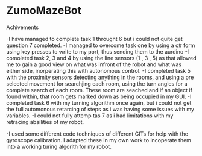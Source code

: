 # ZumoMazeBot

Achivements

-I have managed to complete task 1 throught 6 but i could not quite get question 7 completed.
-I managed to overcome task one by using a c# form using key presses to write to my port, thus sending them to the aurdino
-I comoleted task 2, 3 and 4 by using the line sensors (1 , 3 , 5) as that allowed me to gain a good view on what was infront of the robot and what was either side, inorperating this with autonomous control.
-I completed task 5 with the proximity sensors detecting anything in the rooms, and using a pre selected movement for searchjing each room, using the turn angles for a complete search of each room. These room are seached and if an object if found within, that room gets marked down as being occupied in my GUI.
-I completed task 6 with my turning algorithm once again, but i could not get the full automonous retarcing of steps as i was having some issues with my variables.
-I could not fully attemp tas 7 as i had limitations with my retracing abailities of my robot.


-I used some different code techniques of different GITs for help with the gyroscope calibration. I adapted these in my own work to incoperate them into a working turing algorith for my robot.
